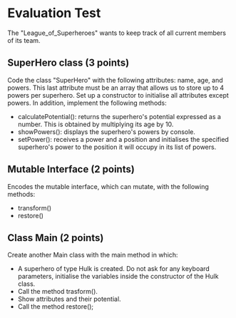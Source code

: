# Evaluation Test

The "League_of_Superheroes" wants to keep track of all current members of its team. 

## SuperHero class (3 points)
Code the class "SuperHero" with the following attributes: name, age, and powers. This last attribute must be an array that allows us to store up to 4 powers per superhero. Set up a constructor to initialise all attributes except powers. In addition, implement the following methods:
-  calculatePotential():
returns the superhero's potential expressed as a number. This is obtained by multiplying its age by 10.
-  showPowers(): displays the superhero's powers by console.
-  setPower(): receives a power and a position and initialises the specified superhero's power to the position it will occupy in its list of powers.

## Mutable Interface (2 points) 
Encodes the mutable interface, which can mutate, with the following methods:
-  transform()
-  restore()

## Class Main (2 points)
Create another Main class with the main method in which:
-  A superhero of type Hulk is created. Do not ask for any keyboard parameters, initialise the variables inside the constructor of the Hulk class.
-  Call the method trasform().
-  Show attributes and their potential.
-  Call the method restore();

